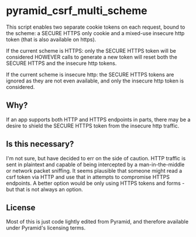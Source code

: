 pyramid_csrf_multi_scheme
=========================

This script enables two separate cookie tokens on each request, bound to the scheme: a SECURE HTTPS only cookie and a mixed-use insecure http token (that is also available on https).

If the current scheme is HTTPS:
	only the SECURE HTTPS token will be considered
	HOWEVER calls to generate a new token will reset both the SECURE HTTPS and the insecure http tokens.

If the current scheme is insecure http:
	the SECURE HTTPS tokens are ignored as they are not even available, and only the insecure http token is considered.


Why?
----

If an app supports both HTTP and HTTPS endpoints in parts, there may be a desire to shield the SECURE HTTPS token from the insecure http traffic.


Is this necessary?
------------------

I'm not sure, but have decided to err on the side of caution.  HTTP traffic is sent in plaintext and capable of being intercepted by a man-in-the-middle or network packet sniffing.  It seems plausible that someone might read a csrf token via HTTP and use that in attempts to compromise HTTPS endpoints.  A better option would be only using HTTPS tokens and forms - but that is not always an option.

License
-------

Most of this is just code lightly edited from Pyramid, and therefore available under Pyramid's licensing terms.
